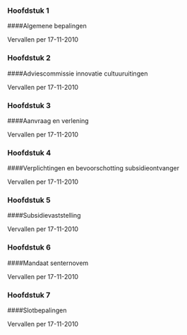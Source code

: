 <meta http-equiv='Content-Type' content='text/html; charset=utf-8' />

### Hoofdstuk  1  

####Algemene bepalingen

Vervallen per 17-11-2010 

### Hoofdstuk  2  

####Adviescommissie innovatie cultuuruitingen

Vervallen per 17-11-2010 

### Hoofdstuk  3  

####Aanvraag en verlening

Vervallen per 17-11-2010 

### Hoofdstuk  4  

####Verplichtingen en bevoorschotting subsidieontvanger

Vervallen per 17-11-2010 

### Hoofdstuk  5  

####Subsidievaststelling

Vervallen per 17-11-2010 

### Hoofdstuk  6  

####Mandaat senternovem

Vervallen per 17-11-2010 

### Hoofdstuk  7  

####Slotbepalingen

Vervallen per 17-11-2010 

